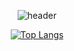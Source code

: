<div align=center>

  

![header](https://capsule-render.vercel.app/api?type=wave&color=auto&height=300&section=header&text=JunsunLee%20&fontSize=90)

[![Top Langs](https://github-readme-stats.vercel.app/api/top-langs/?username=junsunny&langs_count=8)](https://github.com/junsunny/github-readme-stats)
</div>
<!--
**junsunny/junsunny** is a ✨ _special_ ✨ repository because its `README.md` (this file) appears on your GitHub profile.

Here are some ideas to get you started:

- 🔭 I’m currently working on ...
- 🌱 I’m currently learning ...
- 👯 I’m looking to collaborate on ...
- 🤔 I’m looking for help with ...
- 💬 Ask me about ...
- 📫 How to reach me: ...
- 😄 Pronouns: ...
- ⚡ Fun fact: ...
-->
